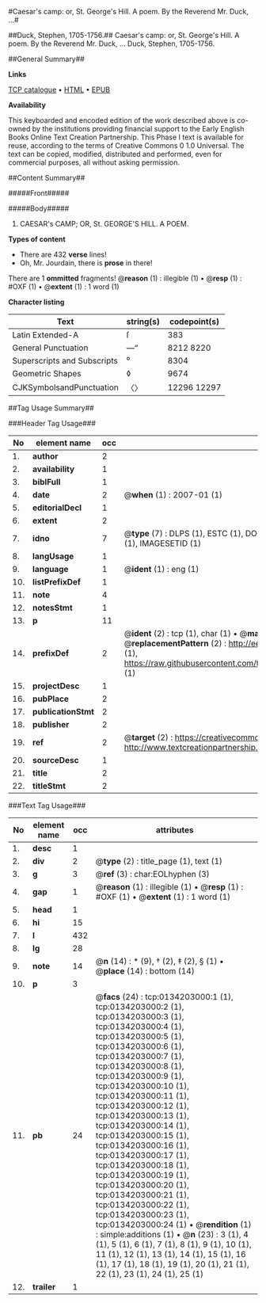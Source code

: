 #Caesar's camp: or, St. George's Hill. A poem. By the Reverend Mr. Duck, ...#

##Duck, Stephen, 1705-1756.##
Caesar's camp: or, St. George's Hill. A poem. By the Reverend Mr. Duck, ...
Duck, Stephen, 1705-1756.

##General Summary##

**Links**

[TCP catalogue](http://www.ota.ox.ac.uk/tcp/)  • 
[HTML](http://tei.it.ox.ac.uk/tcp/Texts-HTML/free/004/004794919.html)  • 
[EPUB](http://tei.it.ox.ac.uk/tcp/Texts-EPUB/free/004/004794919.epub)

**Availability**

This keyboarded and encoded edition of the
	       work described above is co-owned by the institutions
	       providing financial support to the Early English Books
	       Online Text Creation Partnership. This Phase I text is
	       available for reuse, according to the terms of Creative
	       Commons 0 1.0 Universal. The text can be copied,
	       modified, distributed and performed, even for
	       commercial purposes, all without asking permission.


##Content Summary##

#####Front#####

#####Body#####

1. CAESAR's CAMP;
OR,
St. GEORGE'S HILL.
A
POEM.

**Types of content**

  * There are 432 **verse** lines!
  * Oh, Mr. Jourdain, there is **prose** in there!

There are 1 **ommitted** fragments! 
 @__reason__ (1) : illegible (1)  •  @__resp__ (1) : #OXF (1)  •  @__extent__ (1) : 1 word (1)

**Character listing**


|Text|string(s)|codepoint(s)|
|---|---|---|
|Latin Extended-A|ſ|383|
|General Punctuation|—“|8212 8220|
|Superscripts             and Subscripts|⁰|8304|
|Geometric Shapes|◊|9674|
|CJKSymbolsandPunctuation|〈〉|12296 12297|

##Tag Usage Summary##

###Header Tag Usage###

|No|element name|occ|attributes|
|---|---|---|---|
|1.|__author__|2||
|2.|__availability__|1||
|3.|__biblFull__|1||
|4.|__date__|2| @__when__ (1) : 2007-01 (1)|
|5.|__editorialDecl__|1||
|6.|__extent__|2||
|7.|__idno__|7| @__type__ (7) : DLPS (1), ESTC (1), DOCNO (1), TCP (1), GALEDOCNO (1), CONTENTSET (1), IMAGESETID (1)|
|8.|__langUsage__|1||
|9.|__language__|1| @__ident__ (1) : eng (1)|
|10.|__listPrefixDef__|1||
|11.|__note__|4||
|12.|__notesStmt__|1||
|13.|__p__|11||
|14.|__prefixDef__|2| @__ident__ (2) : tcp (1), char (1)  •  @__matchPattern__ (2) : ([0-9\-]+):([0-9IVX]+) (1), (.+) (1)  •  @__replacementPattern__ (2) : http://eebo.chadwyck.com/downloadtiff?vid=$1&page=$2 (1), https://raw.githubusercontent.com/textcreationpartnership/Texts/master/tcpchars.xml#$1 (1)|
|15.|__projectDesc__|1||
|16.|__pubPlace__|2||
|17.|__publicationStmt__|2||
|18.|__publisher__|2||
|19.|__ref__|2| @__target__ (2) : https://creativecommons.org/publicdomain/zero/1.0/ (1), http://www.textcreationpartnership.org/docs/. (1)|
|20.|__sourceDesc__|1||
|21.|__title__|2||
|22.|__titleStmt__|2||


###Text Tag Usage###

|No|element name|occ|attributes|
|---|---|---|---|
|1.|__desc__|1||
|2.|__div__|2| @__type__ (2) : title_page (1), text (1)|
|3.|__g__|3| @__ref__ (3) : char:EOLhyphen (3)|
|4.|__gap__|1| @__reason__ (1) : illegible (1)  •  @__resp__ (1) : #OXF (1)  •  @__extent__ (1) : 1 word (1)|
|5.|__head__|1||
|6.|__hi__|15||
|7.|__l__|432||
|8.|__lg__|28||
|9.|__note__|14| @__n__ (14) : * (9), † (2), ‡ (2), § (1)  •  @__place__ (14) : bottom (14)|
|10.|__p__|3||
|11.|__pb__|24| @__facs__ (24) : tcp:0134203000:1 (1), tcp:0134203000:2 (1), tcp:0134203000:3 (1), tcp:0134203000:4 (1), tcp:0134203000:5 (1), tcp:0134203000:6 (1), tcp:0134203000:7 (1), tcp:0134203000:8 (1), tcp:0134203000:9 (1), tcp:0134203000:10 (1), tcp:0134203000:11 (1), tcp:0134203000:12 (1), tcp:0134203000:13 (1), tcp:0134203000:14 (1), tcp:0134203000:15 (1), tcp:0134203000:16 (1), tcp:0134203000:17 (1), tcp:0134203000:18 (1), tcp:0134203000:19 (1), tcp:0134203000:20 (1), tcp:0134203000:21 (1), tcp:0134203000:22 (1), tcp:0134203000:23 (1), tcp:0134203000:24 (1)  •  @__rendition__ (1) : simple:additions (1)  •  @__n__ (23) : 3 (1), 4 (1), 5 (1), 6 (1), 7 (1), 8 (1), 9 (1), 10 (1), 11 (1), 12 (1), 13 (1), 14 (1), 15 (1), 16 (1), 17 (1), 18 (1), 19 (1), 20 (1), 21 (1), 22 (1), 23 (1), 24 (1), 25 (1)|
|12.|__trailer__|1||
